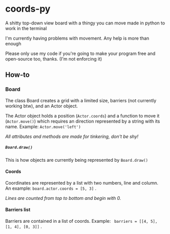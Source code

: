 # coords-py
A shitty top-down view board with a thingy you can move made in python to work in the terminal

I'm currently having problems with movement. Any help is more than enough

Please only use my code if you're going to make your program free and open-source too, thanks. (I'm not enforcing it)

## How-to

### Board
The class Board creates a grid with a limited size, barriers (not currently working btw), and an Actor object.

The Actor object holds a position (``Actor.coords``) and a function to move it (``Actor.move()``) which requires an direction represented by a string with its name.
Example: ``Actor.move('left')``

*All attributes and methods are made for tinkering, don't be shy!*

##### ``Board.draw()``
This is how objects are currently being represented by ``Board.draw()``

#### Coords
Coordinates are represented by a list with two numbers, line and column.
An example: ``board.actor.coords = [5, 3]`` .

*Lines are counted from top to bottom and begin with 0.*
#### Barriers list
Barriers are contained in a list of coords.
Example: `` barriers = [[4, 5], [1, 4], [0, 3]]`` .
